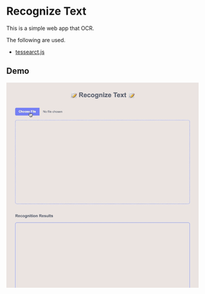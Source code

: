 # Recognize Text

This is a simple web app that OCR.<br>

The following are used.

- [tessearct.js](https://github.com/naptha/tesseract.js#tesseractjs)

## Demo

![](doc/demo.gif)
